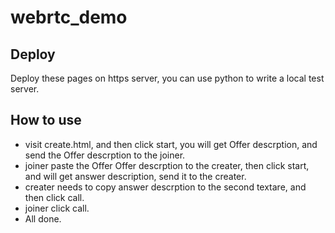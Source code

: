 # webrtc_demo
## Deploy 
Deploy these pages on https server, you can use python to write a local test server.
## How to use
* visit create.html, and then click start, you will get Offer descrption, and send the Offer descrption to the joiner.
* joiner paste the Offer Offer descrption to the creater, then click start, and will get answer description, send it to the creater.
* creater needs to copy answer descrption to the second textare, and then click call.
* joiner click call.
* All done.